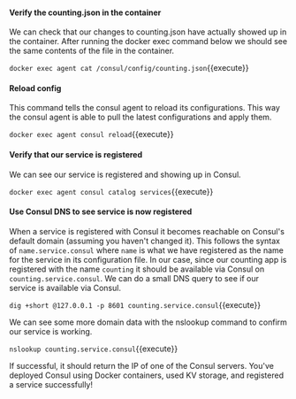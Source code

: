 #### Verify the counting.json in the container
We can check that our changes to counting.json have actually showed up in the container. After running the docker exec command below we should see the same contents of the file in the container.

`docker exec agent cat /consul/config/counting.json`{{execute}}

#### Reload config
This command tells the consul agent to reload its configurations. This way the consul agent is able to pull the latest configurations and apply them.

`docker exec agent consul reload`{{execute}}

#### Verify that our service is registered 
We can see our service is registered and showing up in Consul.

`docker exec agent consul catalog services`{{execute}}

#### Use Consul DNS to see service is now registered
When a service is registered with Consul it becomes reachable on Consul's default domain (assuming you haven't changed it). This follows the syntax of `name.service.consul` where `name` is what we have registered as the name for the service in its configuration file. In our case, since our counting app is registered with the name `counting` it should be available via Consul on `counting.service.consul`. We can do a small DNS query to see if our service is available via Consul. 

`dig +short @127.0.0.1 -p 8601 counting.service.consul`{{execute}}

We can see some more domain data with the nslookup command to confirm our service is working.

`nslookup counting.service.consul`{{execute}}

If successful, it should return the IP of one of the Consul servers. You've deployed Consul using Docker containers, used KV storage, and registered a service successfully!